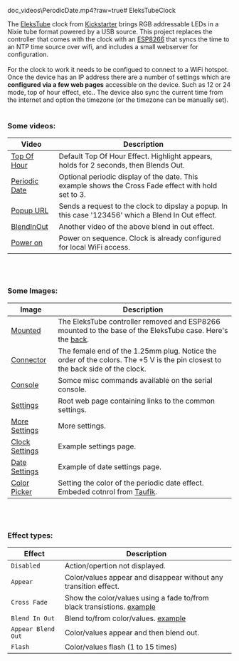 doc_videos\PerodicDate.mp4?raw=true# EleksTubeClock

The <a href='https://www.banggood.com/EleksMaker-EleksTube-Bamboo-6-Bit-Kit-Time-Electronic-Glow-Tube-Clock-Time-Flies-Lapse-p-1297292.html'>EleksTube</a> clock from <a href='https://www.kickstarter.com/projects/938509544/elekstube-a-time-machine'>Kickstarter</a> brings RGB addressable LEDs in a Nixie tube format powered by a USB source. 
This project replaces the controller that comes with the clock with an <a href='https://www.esp8266.com'>ESP8266</a> that syncs the time to an NTP time source over wifi, and includes a small webserver for configuration.
<br>
<br>
For the clock to work it needs to be configued to connect to a WiFi hotspot. Once the device has an IP address there are a number of settings which are <b>configured via a few web pages</b> accessible on the device.  Such as 12 or 24 mode, top of hour effect, etc..  The device also sync the current time from the internet and option the timezone (or the timezone can be manually set).
<br><br>
### Some videos:

Video | Description
--- | --- 
<a href="doc_videos\TopOfHour.mp4?raw=true">Top Of Hour</a> | Default Top Of Hour Effect.  Highlight appears, holds for 2 seconds, then Blends Out.
<a href="doc_videos\PeriodicDate.mp4?raw=true">Periodic Date</a> | Optional periodic display of the date.  This example shows the Cross Fade effect with hold set to 3.
<a href="doc_videos\Popup.mp4?raw=true">Popup URL</a> | Sends a request to the clock to dipslay a popup. In this case '123456' which a Blend In Out effect.
<a href="doc_videos\BlendInOut.mp4?raw=true">BlendInOut</a> | Another video of the above blend in out effect.
<a href="doc_videos\boot.mp4?raw=true">Power on</a> | Power on sequence. Clock is already configured for local WiFi access.

<br><br>
### Some Images:

Image | Description
--- | --- 
<a href="doc_images\esp8266_mounted.JPG">Mounted</a> | The EleksTube controller removed and ESP8266 mounted to the base of the EleksTube case.  Here's the <a href="doc_images\esp8266_back.JPG">back</a>.
<a href="doc_images\4pin_1p25mm.JPG">Connector</a> | The female end of the 1.25mm plug. Notice the order of the colors.  The +5 V is the pin closest to the back side of the clock.
<a href="doc_images\console.jpg">Console</a> | Somce misc commands available on the serial console.
<a href="doc_images\settings_a.jpg">Settings</a> | Root web page containing links to the common settings.
<a href="doc_images\settings_b.jpg">More Settings</a> | More settings.
<a href="doc_images\settings_c.jpg">Clock Settings</a> | Example settings page.
<a href="doc_images\settings_date.jpg">Date Settings</a> | Example of date settings page.
<a href="doc_images\settings_date_color.jpg">Color Picker</a> | Setting the color of the periodic date effect. Embeded cotnrol from <a href='https://tovic.github.io/color-picker'>Taufik</a>.

<br><br>
### Effect types:

Effect | Description
--- | --- 
`Disabled`        | Action/opertion not displayed.
`Appear`          | Color/values appear and disappear without any transition effect.
`Cross Fade`      | Show the color/values using a fade to/from black transistions. <a href="doc_videos\PeriodicDate.mp4?raw=true">example</a>
`Blend In Out`    | Blend to/from color/values. <a href="doc_videos\BlendInOut.mp4?raw=true">example</a>
`Appear Blend Out` | Color/values appear and then blend out.
`Flash`           | Color/values flash (1 to 15 times)






    
